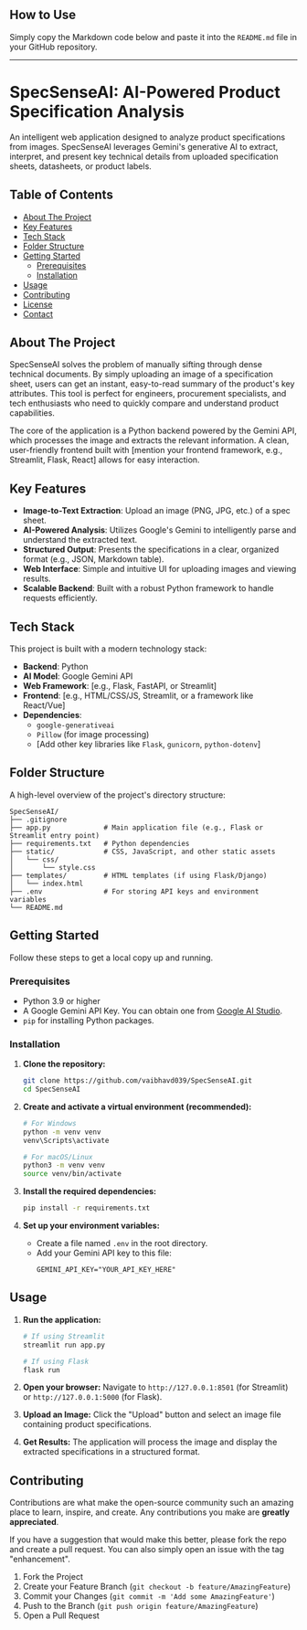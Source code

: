 ## How to Use

Simply copy the Markdown code below and paste it into the `README.md` file in your GitHub repository.

-----

# SpecSenseAI: AI-Powered Product Specification Analysis

[](https://opensource.org/licenses/MIT)
[](https://www.python.org/downloads/)

An intelligent web application designed to analyze product specifications from images. SpecSenseAI leverages Gemini's generative AI to extract, interpret, and present key technical details from uploaded specification sheets, datasheets, or product labels.

## Table of Contents

  - [About The Project](https://www.google.com/search?q=%23about-the-project)
  - [Key Features](https://www.google.com/search?q=%23key-features)
  - [Tech Stack](https://www.google.com/search?q=%23tech-stack)
  - [Folder Structure](https://www.google.com/search?q=%23folder-structure)
  - [Getting Started](https://www.google.com/search?q=%23getting-started)
      - [Prerequisites](https://www.google.com/search?q=%23prerequisites)
      - [Installation](https://www.google.com/search?q=%23installation)
  - [Usage](https://www.google.com/search?q=%23usage)
  - [Contributing](https://www.google.com/search?q=%23contributing)
  - [License](https://www.google.com/search?q=%23license)
  - [Contact](https://www.google.com/search?q=%23contact)

## About The Project

SpecSenseAI solves the problem of manually sifting through dense technical documents. By simply uploading an image of a specification sheet, users can get an instant, easy-to-read summary of the product's key attributes. This tool is perfect for engineers, procurement specialists, and tech enthusiasts who need to quickly compare and understand product capabilities.

The core of the application is a Python backend powered by the Gemini API, which processes the image and extracts the relevant information. A clean, user-friendly frontend built with [mention your frontend framework, e.g., Streamlit, Flask, React] allows for easy interaction.

## Key Features

  * **Image-to-Text Extraction**: Upload an image (PNG, JPG, etc.) of a spec sheet.
  * **AI-Powered Analysis**: Utilizes Google's Gemini to intelligently parse and understand the extracted text.
  * **Structured Output**: Presents the specifications in a clear, organized format (e.g., JSON, Markdown table).
  * **Web Interface**: Simple and intuitive UI for uploading images and viewing results.
  * **Scalable Backend**: Built with a robust Python framework to handle requests efficiently.

## Tech Stack

This project is built with a modern technology stack:

  * **Backend**: Python
  * **AI Model**: Google Gemini API
  * **Web Framework**: [e.g., Flask, FastAPI, or Streamlit]
  * **Frontend**: [e.g., HTML/CSS/JS, Streamlit, or a framework like React/Vue]
  * **Dependencies**:
      * `google-generativeai`
      * `Pillow` (for image processing)
      * [Add other key libraries like `Flask`, `gunicorn`, `python-dotenv`]

## Folder Structure

A high-level overview of the project's directory structure:

```
SpecSenseAI/
├── .gitignore
├── app.py             # Main application file (e.g., Flask or Streamlit entry point)
├── requirements.txt   # Python dependencies
├── static/            # CSS, JavaScript, and other static assets
│   └── css/
│       └── style.css
├── templates/         # HTML templates (if using Flask/Django)
│   └── index.html
├── .env               # For storing API keys and environment variables
└── README.md
```

## Getting Started

Follow these steps to get a local copy up and running.

### Prerequisites

  * Python 3.9 or higher
  * A Google Gemini API Key. You can obtain one from [Google AI Studio](https://makersuite.google.com/).
  * `pip` for installing Python packages.

### Installation

1.  **Clone the repository:**

    ```sh
    git clone https://github.com/vaibhavd039/SpecSenseAI.git
    cd SpecSenseAI
    ```

2.  **Create and activate a virtual environment (recommended):**

    ```sh
    # For Windows
    python -m venv venv
    venv\Scripts\activate

    # For macOS/Linux
    python3 -m venv venv
    source venv/bin/activate
    ```

3.  **Install the required dependencies:**

    ```sh
    pip install -r requirements.txt
    ```

4.  **Set up your environment variables:**

      * Create a file named `.env` in the root directory.
      * Add your Gemini API key to this file:
        ```
        GEMINI_API_KEY="YOUR_API_KEY_HERE"
        ```

## Usage

1.  **Run the application:**

    ```sh
    # If using Streamlit
    streamlit run app.py

    # If using Flask
    flask run
    ```

2.  **Open your browser:**
    Navigate to `http://127.0.0.1:8501` (for Streamlit) or `http://127.0.0.1:5000` (for Flask).

3.  **Upload an Image:**
    Click the "Upload" button and select an image file containing product specifications.

4.  **Get Results:**
    The application will process the image and display the extracted specifications in a structured format.

## Contributing

Contributions are what make the open-source community such an amazing place to learn, inspire, and create. Any contributions you make are **greatly appreciated**.

If you have a suggestion that would make this better, please fork the repo and create a pull request. You can also simply open an issue with the tag "enhancement".

1.  Fork the Project
2.  Create your Feature Branch (`git checkout -b feature/AmazingFeature`)
3.  Commit your Changes (`git commit -m 'Add some AmazingFeature'`)
4.  Push to the Branch (`git push origin feature/AmazingFeature`)
5.  Open a Pull Request

